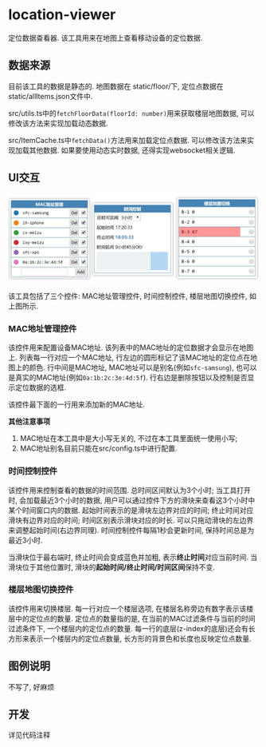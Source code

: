 # location-viewer

定位数据查看器. 该工具用来在地图上查看移动设备的定位数据.

## 数据来源

目前该工具的数据是静态的. 地图数据在 static/floor/下, 定位点数据在static/allItems.json文件中. 

src/utils.ts中的`fetchFloorData(floorId: number)`用来获取楼层地图数据, 可以修改该方法来实现加载动态数据.

src/ItemCache.ts中`fetchData()`方法用来加载定位点数据. 可以修改该方法来实现加载其他数据. 如果要使用动态实时数据, 还得实现websocket相关逻辑.

## UI交互

![widgets](docs/widgets.jpg)

该工具包括了三个控件: MAC地址管理控件, 时间控制控件, 楼层地图切换控件, 如上图所示.

### MAC地址管理控件

该控件用来配置设备MAC地址. 该列表中的MAC地址的定位数据才会显示在地图上. 列表每一行对应一个MAC地址, 行左边的圆形标记了该MAC地址的定位点在地图上的颜色. 行中间是MAC地址, MAC地址可以是别名(例如`sfc-samsung`), 也可以是真实的MAC地址(例如`0a:1b:2c:3e:4d:5f`). 行右边是删除按钮以及控制是否显示定位数据的选框.

该控件最下面的一行用来添加新的MAC地址.

**其他注意事项**

1. MAC地址在本工具中是大小写无关的, 不过在本工具里面统一使用小写; 
2. MAC地址别名目前只能在src/config.ts中进行配置.

### 时间控制控件

该控件用来控制查看的数据的时间范围. 总时间区间默认为3个小时; 当工具打开时, 会加载最近3个小时的数据, 用户可以通过控件下方的滑块来查看这3个小时中某个时间窗口内的数据. 起始时间表示的是滑块左边界对应的时间; 终止时间对应滑块有边界对应的时间; 时间区别表示滑块对应的时长.  可以只拖动滑块的左边界来调整起始时间(右边界同理). 时间控制控件每隔1秒会更新时间, 保持时间总是为最近3小时.

当滑块位于最右端时, 终止时间会变成蓝色并加粗, 表示**终止时间**对应当前时间. 当滑块位于其他位置时, 滑块的**起始时间/终止时间/时间区间**保持不变.

### 楼层地图切换控件

该控件用来切换楼层. 每一行对应一个楼层选项, 在楼层名称旁边有数字表示该楼层中的定位点的数量.  定位点的数量指的是, 在当前的MAC过滤条件与当前的时间过滤条件下, 一个楼层内的定位点的数量. 每一行的底层(z-index的底层)还会有长方形来表示一个楼层内的定位点数量, 长方形的背景色和长度也反映定位点数量.

## 图例说明

不写了, 好麻烦

## 开发

详见代码注释